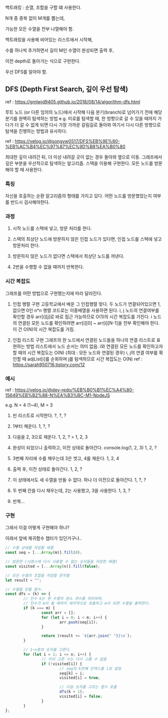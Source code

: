 백트래킹 : 순열, 조합을 구할 떄 사용한다.

N개 중 중복 없이 M개를 뽑는데,

가능한 모든 수열을 전부 나열해야 함.

백트래킹을 사용해 비어있는 리스트에서 시작해,

수를 하나씩 추가하면서 길이 M인 수열이 완성되면 출력 후,

이전 depth로 돌아가는 식으로 구현한다.

우선 DFS를 알아야 함.

## DFS (Depth First Search, 깊이 우선 탐색)

ref : https://gmlwjd9405.github.io/2018/08/14/algorithm-dfs.html

루트 노드 (or 다른 임의의 노드)에서 시작해 다음 분기(branch)로 넘어가기 전에 해당 분기를 완벽히 탐색하는 방법
e.g. 미로를 탐색할 때, 한 방향으로 갈 수 있을 때까지 가다가 더 갈 수 없게 되면 다시 가장 가까운 갈림길로 돌아와
여기서 다시 다른 방향으로 탐색을 진행하는 방법과 유사하다.

ref : https://velog.io/@songyw0517/DFS%EB%9E%80-%EB%AC%B4%EC%97%87%EC%9D%B8%EA%B0%80

최대한 깊이 내려간 뒤, 더 이상 내려갈 곳이 없는 경우 돌아와 옆으로 이동.
그래프에서 깊은 부분을 우선적으로 탐색하는 알고리즘.
스택을 이용해 구현한다.
모든 노드를 방문해야 할 때 사용한다.

### 특징

자신을 호출하는 순환 알고리즘의 형태를 가지고 있다.
어떤 노드를 방문했었는지 여부를 반드시 검사해야한다.

### 과정

1. 시작 노드를 스택에 넣고, 방문 처리를 한다.

2. 스택의 최상단 노드에 방문하지 않은 인접 노드가 있다면, 인접 노드를 스택에 넣고 방문처리 한다.

3. 방문하지 않은 노드가 없다면 스택에서 최상단 노드를 꺼낸다.

4. 2번을 수행할 수 없을 때까지 반복한다.

### 시간 복잡도

그래프를 어떤 방법으로 구현했는지에 따라 달라진다.

1. 인접 행렬 구현
   고등학교에서 배운 그 인접행렬 맞다.
   두 노드가 연결되어있으면 1, 없으면 0인 n\*n 행렬
   코드로는 이중배열을 사용하면 된다.
   i, j 노드의 연결여부를 확인할 경우 arr[i][j]로 바로 접근 가능하므로 O(1)의 시간 복잡도를 가진다.
   i 노드의 연결된 모든 노드를 확인하려면 arr[i][0] ~ arr[i][N-1]을 전부 확인해야 한다. 이 건 O(N)의 시간 복잡도를 가짐.

2. 인접 리스트 구현
   그래프의 한 노드에서 연결된 노드들을 하나의 연결 리스트로 표현하는 방법
   리스트에서 노드 순서는 의미 없음.
   i와 연결된 모든 노드를 확인하고자 할 때의 시간 복잡도는 O(N) (최대 : 모든 노드와 연결된 경우)
   i, j의 연결 여부를 확인할 때 adjList[i]를 순회하며 j를 탐색하므로 시간 복잡도는 O(N)
   ref : https://sarah950716.tistory.com/12

### 예시

ref : https://velog.io/@dev-redo/%EB%B0%B1%EC%A4%80-15649%EB%B2%88-N%EA%B3%BC-M1-NodeJS

e.g. N = 4 (1~4), M = 3

1. 빈 리스트로 시작한다.
   ?, ?, ?

2. 1부터 채운다.
   1, ?, ?

3. 다음을 2, 3으로 채운다.
   1, 2, ? > 1, 2, 3

4. 완성이 되었으니 출력하고, 이전 상태로 돌아간다.
   console.log(1, 2, 3)
   1, 2, ?

5. 3번째 자리에 수를 채우는데 3은 썻고, 4를 채운다.
   1, 2, 4

6. 출력 후, 이전 상태로 돌아간다.
   1, 2, ?

7. 이 상태에서도 새 수열을 만들 수 없다. 하나 더 이전으로 돌아간다.
   1, ?, ?

8. 두 번째 칸을 다시 채우는데, 2는 사용했고, 3을 사용한다.
   1, 3, ?

9. 반복...

### 구현

그래서 이걸 어떻게 구현해야 하나?

이래서 앞에 재귀함수 챕터가 있던거구나..

```js
// 수열 상태를 저장할 배열
const seq = [...Array(m)].fill(0);

// 방문한 (시퀀스에 다시 사용할 수 없는 숫자들을 저장한 배열)
const visited = [...Array(n)].fill(false);

// 모든 수열의 조합을 저장할 문자열
let result = "";

// 수열을 만들 함수.
const dfs = (k) => {
        // 인수 k는 현 수열의 원소 갯수를 의미하며,
        // 인수가 m이 될 때까지 재귀적으로 호출하고 m이 되면 수열을 출력한다.
        if (k === m) {
                const arr = [];
                for (let i = 0; i < m; i++) {
                        arr.push(seq[i]);
                }

                return (result += `${arr.join(" ")}\n`);
        }

        // 1~n중의 숫자를 고른다.
        for (let i = 1; i <= n; i++) {
                // 이미 고른 수는 다시 고를 수 없음
                if (!visited[i]) {
                        // seq의 k번째 인덱스를 i로 설정
                        seq[k] = i;
                        visited[i] = true;

                        // 다음 숫자를 고르는 함수 호출
                        dfs(k + 1);
                        visited[i] = false;
                }
        }
};
```
